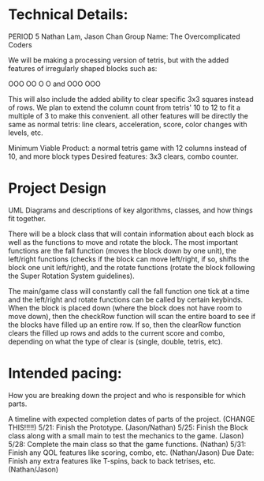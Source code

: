
# Technical Details:

PERIOD 5
Nathan Lam, Jason Chan
Group Name: The Overcomplicated Coders

We will be making a processing version of tetris, but with the added features of irregularly shaped blocks such as:

OOO        OO
O O  and OOO
OOO

This will also include the added ability to clear specific 3x3 squares instead of rows.  We plan to extend the column count from tetris' 10 to 12 to fit a multiple of 3 to make this convenient.
all other features will be directly the same as normal tetris: line clears, acceleration, score, color changes with levels, etc.

Minimum Viable Product:
a normal tetris game with 12 columns instead of 10, and more block types
Desired features: 3x3 clears, combo counter.

# Project Design

UML Diagrams and descriptions of key algorithms, classes, and how things fit together.

There will be a block class that will contain information about each block as well as the functions to move and rotate the block. The most important functions are the fall function (moves the block down by one unit), the left/right functions (checks if the block can move left/right, if so, shifts the block one unit left/right), and the rotate functions (rotate the block following the Super Rotation System guidelines).

The main/game class will constantly call the fall function one tick at a time and the left/right and rotate functions can be called by certain keybinds. When the block is placed down (where the block does not have room to move down), then the checkRow function will scan the entire board to see if the blocks have filled up an entire row. If so, then the clearRow function clears the filled up rows and adds to the current score and combo, depending on what the type of clear is (single, double, tetris, etc).

# Intended pacing:

How you are breaking down the project and who is responsible for which parts.

A timeline with expected completion dates of parts of the project. (CHANGE THIS!!!!!)
5/21: Finish the Prototype. (Jason/Nathan)
5/25: Finish the Block class along with a small main to test the mechanics to the game. (Jason)
5/28: Complete the main class so that the game functions. (Nathan)
5/31: Finish any QOL features like scoring, combo, etc. (Nathan/Jason)
Due Date: Finish any extra features like T-spins, back to back tetrises, etc. (Nathan/Jason)
